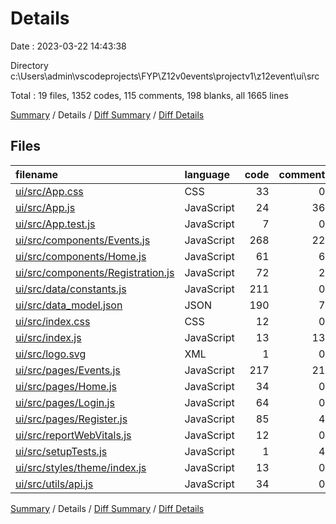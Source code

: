 # Details

Date : 2023-03-22 14:43:38

Directory c:\\Users\\admin\\vscodeprojects\\FYP\\Z12v0events\\projectv1\\z12event\\ui\\src

Total : 19 files,  1352 codes, 115 comments, 198 blanks, all 1665 lines

[Summary](results.md) / Details / [Diff Summary](diff.md) / [Diff Details](diff-details.md)

## Files
| filename | language | code | comment | blank | total |
| :--- | :--- | ---: | ---: | ---: | ---: |
| [ui/src/App.css](/ui/src/App.css) | CSS | 33 | 0 | 6 | 39 |
| [ui/src/App.js](/ui/src/App.js) | JavaScript | 24 | 36 | 7 | 67 |
| [ui/src/App.test.js](/ui/src/App.test.js) | JavaScript | 7 | 0 | 2 | 9 |
| [ui/src/components/Events.js](/ui/src/components/Events.js) | JavaScript | 268 | 22 | 50 | 340 |
| [ui/src/components/Home.js](/ui/src/components/Home.js) | JavaScript | 61 | 6 | 13 | 80 |
| [ui/src/components/Registration.js](/ui/src/components/Registration.js) | JavaScript | 72 | 2 | 5 | 79 |
| [ui/src/data/constants.js](/ui/src/data/constants.js) | JavaScript | 211 | 0 | 0 | 211 |
| [ui/src/data_model.json](/ui/src/data_model.json) | JSON | 190 | 7 | 21 | 218 |
| [ui/src/index.css](/ui/src/index.css) | CSS | 12 | 0 | 2 | 14 |
| [ui/src/index.js](/ui/src/index.js) | JavaScript | 13 | 13 | 5 | 31 |
| [ui/src/logo.svg](/ui/src/logo.svg) | XML | 1 | 0 | 0 | 1 |
| [ui/src/pages/Events.js](/ui/src/pages/Events.js) | JavaScript | 217 | 21 | 42 | 280 |
| [ui/src/pages/Home.js](/ui/src/pages/Home.js) | JavaScript | 34 | 0 | 9 | 43 |
| [ui/src/pages/Login.js](/ui/src/pages/Login.js) | JavaScript | 64 | 0 | 13 | 77 |
| [ui/src/pages/Register.js](/ui/src/pages/Register.js) | JavaScript | 85 | 4 | 15 | 104 |
| [ui/src/reportWebVitals.js](/ui/src/reportWebVitals.js) | JavaScript | 12 | 0 | 2 | 14 |
| [ui/src/setupTests.js](/ui/src/setupTests.js) | JavaScript | 1 | 4 | 1 | 6 |
| [ui/src/styles/theme/index.js](/ui/src/styles/theme/index.js) | JavaScript | 13 | 0 | 2 | 15 |
| [ui/src/utils/api.js](/ui/src/utils/api.js) | JavaScript | 34 | 0 | 3 | 37 |

[Summary](results.md) / Details / [Diff Summary](diff.md) / [Diff Details](diff-details.md)